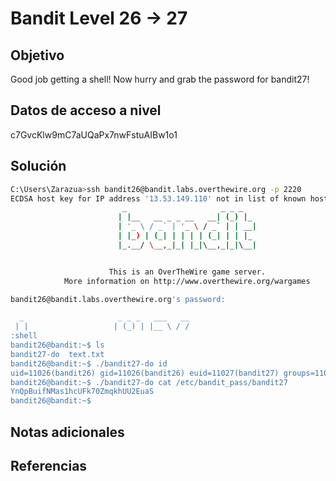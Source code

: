 # Bandit Level 26 → 27

## Objetivo
Good job getting a shell! Now hurry and grab the password for bandit27!

## Datos de acceso a nivel
c7GvcKlw9mC7aUQaPx7nwFstuAIBw1o1

## Solución
````bash
C:\Users\Zarazua>ssh bandit26@bandit.labs.overthewire.org -p 2220
ECDSA host key for IP address '13.53.149.110' not in list of known hosts.
                         _                     _ _ _
                        | |__   __ _ _ __   __| (_) |_
                        | '_ \ / _` | '_ \ / _` | | __|
                        | |_) | (_| | | | | (_| | | |_
                        |_.__/ \__,_|_| |_|\__,_|_|\__|


                      This is an OverTheWire game server.
            More information on http://www.overthewire.org/wargames

bandit26@bandit.labs.overthewire.org's password:

  _                     _ _ _   ___   __
 | |                   | (_) | |__ \ / /
:shell
bandit26@bandit:~$ ls
bandit27-do  text.txt
bandit26@bandit:~$ ./bandit27-do id
uid=11026(bandit26) gid=11026(bandit26) euid=11027(bandit27) groups=11026(bandit26)
bandit26@bandit:~$ ./bandit27-do cat /etc/bandit_pass/bandit27
YnQpBuifNMas1hcUFk70ZmqkhUU2EuaS
bandit26@bandit:~$
````

## Notas adicionales

## Referencias

